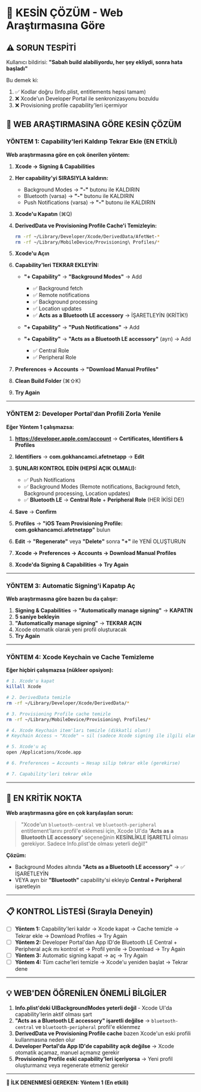 # 🔴 KESİN ÇÖZÜM - Web Araştırmasına Göre

## ⚠️ SORUN TESPİTİ

Kullanıcı bildirisi: **"Sabah build alabiliyordu, her şey ekliydi, sonra hata başladı"**

Bu demek ki:
1. ✅ Kodlar doğru (Info.plist, entitlements hepsi tamam)
2. ❌ Xcode'un Developer Portal ile senkronizasyonu bozuldu
3. ❌ Provisioning profile capability'leri içermiyor

## 🎯 WEB ARAŞTIRMASINA GÖRE KESİN ÇÖZÜM

### YÖNTEM 1: Capability'leri Kaldırıp Tekrar Ekle (EN ETKİLİ)

**Web araştırmasına göre en çok önerilen yöntem:**

1. **Xcode → Signing & Capabilities**

2. **Her capability'yi SIRASIYLA kaldırın:**
   - Background Modes → **"-"** butonu ile KALDIRIN
   - Bluetooth (varsa) → **"-"** butonu ile KALDIRIN
   - Push Notifications (varsa) → **"-"** butonu ile KALDIRIN

3. **Xcode'u Kapatın** (⌘Q)

4. **DerivedData ve Provisioning Profile Cache'i Temizleyin:**
   ```bash
   rm -rf ~/Library/Developer/Xcode/DerivedData/AfetNet-*
   rm -rf ~/Library/MobileDevice/Provisioning\ Profiles/*
   ```

5. **Xcode'u Açın**

6. **Capability'leri TEKRAR EKLEYİN:**
   - **"+ Capability"** → **"Background Modes"** → Add
     - ✅ Background fetch
     - ✅ Remote notifications
     - ✅ Background processing
     - ✅ Location updates
     - ✅ **Acts as a Bluetooth LE accessory** → İŞARETLEYİN (KRİTİK!)
   
   - **"+ Capability"** → **"Push Notifications"** → Add
   
   - **"+ Capability"** → **"Acts as a Bluetooth LE accessory"** (ayrı) → Add
     - ✅ Central Role
     - ✅ Peripheral Role

7. **Preferences → Accounts** → **"Download Manual Profiles"**

8. **Clean Build Folder** (⌘⇧K)

9. **Try Again**

---

### YÖNTEM 2: Developer Portal'dan Profili Zorla Yenile

**Eğer Yöntem 1 çalışmazsa:**

1. **https://developer.apple.com/account** → **Certificates, Identifiers & Profiles**

2. **Identifiers** → **com.gokhancamci.afetnetapp** → **Edit**

3. **ŞUNLARI KONTROL EDİN (HEPSİ AÇIK OLMALI):**
   - ✅ Push Notifications
   - ✅ Background Modes (Remote notifications, Background fetch, Background processing, Location updates)
   - ✅ **Bluetooth LE** → **Central Role** + **Peripheral Role** (HER İKİSİ DE!)

4. **Save** → **Confirm**

5. **Profiles** → **"iOS Team Provisioning Profile: com.gokhancamci.afetnetapp"** bulun

6. **Edit** → **"Regenerate"** veya **"Delete"** sonra **"+"** ile YENİ OLUŞTURUN

7. **Xcode → Preferences → Accounts → Download Manual Profiles**

8. **Xcode'da Signing & Capabilities → Try Again**

---

### YÖNTEM 3: Automatic Signing'i Kapatıp Aç

**Web araştırmasına göre bazen bu da çalışır:**

1. **Signing & Capabilities** → **"Automatically manage signing"** → **KAPATIN**
2. **5 saniye bekleyin**
3. **"Automatically manage signing"** → **TEKRAR AÇIN**
4. Xcode otomatik olarak yeni profil oluşturacak
5. **Try Again**

---

### YÖNTEM 4: Xcode Keychain ve Cache Temizleme

**Eğer hiçbiri çalışmazsa (nükleer opsiyon):**

```bash
# 1. Xcode'u kapat
killall Xcode

# 2. DerivedData temizle
rm -rf ~/Library/Developer/Xcode/DerivedData/*

# 3. Provisioning Profile cache temizle
rm -rf ~/Library/MobileDevice/Provisioning\ Profiles/*

# 4. Xcode Keychain item'ları temizle (dikkatli olun!)
# Keychain Access → "Xcode" → sil (sadece Xcode signing ile ilgili olanlar)

# 5. Xcode'u aç
open /Applications/Xcode.app

# 6. Preferences → Accounts → Hesap silip tekrar ekle (gerekirse)

# 7. Capability'leri tekrar ekle
```

---

## 🔴 EN KRİTİK NOKTA

**Web araştırmasına göre en çok karşılaşılan sorun:**

> "Xcode'un `bluetooth-central` ve `bluetooth-peripheral` entitlement'larını profil'e eklemesi için, Xcode UI'da **'Acts as a Bluetooth LE accessory'** seçeneğinin **KESİNLİKLE İŞARETLİ** olması gerekiyor. Sadece Info.plist'de olması yeterli değil!"

**Çözüm:**
- Background Modes altında **"Acts as a Bluetooth LE accessory"** → ✅ İŞARETLEYİN
- VEYA ayrı bir **"Bluetooth"** capability'si ekleyip **Central + Peripheral** işaretleyin

---

## 📋 KONTROL LİSTESİ (Sırayla Deneyin)

- [ ] **Yöntem 1:** Capability'leri kaldır → Xcode kapat → Cache temizle → Tekrar ekle → Download Profiles → Try Again
- [ ] **Yöntem 2:** Developer Portal'dan App ID'de Bluetooth LE Central + Peripheral açık mı kontrol et → Profil yenile → Download → Try Again
- [ ] **Yöntem 3:** Automatic signing kapat → aç → Try Again
- [ ] **Yöntem 4:** Tüm cache'leri temizle → Xcode'u yeniden başlat → Tekrar dene

---

## 💡 WEB'DEN ÖĞRENİLEN ÖNEMLİ BİLGİLER

1. **Info.plist'deki UIBackgroundModes yeterli değil** - Xcode UI'da capability'lerin aktif olması şart
2. **"Acts as a Bluetooth LE accessory" işaretli değilse** → `bluetooth-central` ve `bluetooth-peripheral` profil'e eklenmez
3. **DerivedData ve Provisioning Profile cache** bazen Xcode'un eski profili kullanmasına neden olur
4. **Developer Portal'da App ID'de capability açık değilse** → Xcode otomatik açamaz, manuel açmanız gerekir
5. **Provisioning Profile eski capability'leri içeriyorsa** → Yeni profil oluşturmanız veya regenerate etmeniz gerekir

---

**🎯 İLK DENENMESİ GEREKEN: Yöntem 1 (En etkili)**




